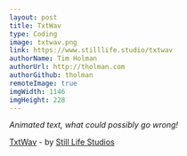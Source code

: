 ```yaml
---
layout: post
title: TxtWav
type: Coding
image: txtwav.png
link: https://www.stilllife.studio/txtwav
authorName: Tim Holman
authorUrl: http://tholman.com
authorGithub: tholman
remoteImage: true
imgWidth: 1146
imgHeight: 228
---
```


_Animated text, what could possibly go wrong!_

[TxtWav](https://www.stilllife.studio/txtwav) - by [Still Life Studios](https://www.stilllife.studio/)
